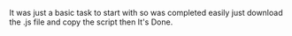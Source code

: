 It was just a basic task to start with so was completed easily just download the .js file and copy the script then It's Done.
